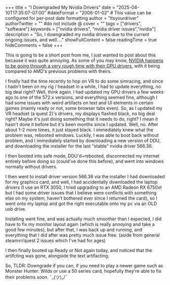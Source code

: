 +++
title = "I Downgraded My Nvidia Drivers"
date = "2025-04-10T17:35:07-07:00"
#dateFormat = "2006-01-02" # This value can be configured for per-post date formatting
author = "Itsyourdriver"
authorTwitter = "" #do not include @
cover = ""
tags = ["drivers", "software"]
keywords = ["nvidia drivers", "nvidia driver issues","nvidia"]
description = "So, I downgraded my nvidia drivers due to the current ongoing issues, and well...."
showFullContent = false
readingTime = true
hideComments = false
+++

This is going to be a short post from me, I just wanted to post about this because it was quite annoying.
As some of you may know, [NVIDIA happens to be going through a very rough time with their GPU drivers](https://www.youtube.com/watch?v=NTXoUsdSAnA), with it being compared to AMD's previous problems with theirs.

I finally had the time recently to hop on VR to do some simracing, and since I hadn't been on my rig / headset in a while, I had to update everything, no big deal right? Well, think again. I had updated my GPU drivers a few weeks ago to one of the 572.x versions, and everything seemed fine, although I had some issues with weird artifacts on text and UI elements in certain games (mainly ready or not, some browser tabs even). So, as I updated my VR headset (a quest 2)'s drivers, my displays flashed black, no big deal right? Maybe it's just doing something that it needs to do, right? I mean it hasn't done it before but it's been months since I updated. Well, no. After about 1-2 more times, it just stayed black. I immediately knew what the problem was, rebooted windows. Luckily, I was able to boot back without problem, and I immediately started by downloading a new version of DDU, and downloading the installer for the last "stable" nvidia driver 566.36.

I then booted into safe mode, DDU'd+rebooted, disconnected my internet entirely before doing so (could've done this before), and went into windows normally without drivers.

I then went to install driver version 566.36 via the installer I had downloaded for my graphics card, and well, I had accidentally downloaded the laptop drivers (I use an RTX 3050, I tried upgrading to an AMD Radeon RX 6750xt but I had some driver issues that I believe were conflicts with something else on my system, haven't bothered ever since I returned the card), so I went onto my laptop and got the right executable onto my pc via an OLD usb drive.

Installing went fine, and was actually much smoother than I expected, I did have to fix my monitor layout again (which is really annoying and take a good few minutes), but after that, I was back up and running, and everything that I did after was pretty much issue free. (aside from general steamvr/quest 2 issues which I've had for ages)

I then finally booted up Ready or Not again today, and noticed that the artifcting was gone, alongside the text artifacting.

So, TLDR: Downgrade if you can, if you need to play a newer game such as Monster Hunter: Wilds or use a 50 series card, hopefully they're able to fix their problems soon. ¯\_(ツ)_/¯